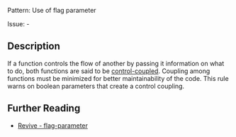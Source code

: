 Pattern: Use of flag parameter

Issue: -

## Description

If a function controls the flow of another by passing it information on what to do, both functions are said to be [control-coupled](https://en.wikipedia.org/wiki/Coupling_(computer_programming)#Procedural_programming).
Coupling among functions must be minimized for better maintainability of the code.
This rule warns on boolean parameters that create a control coupling.

## Further Reading

* [Revive - flag-parameter](https://revive.run/r#flag-parameter)